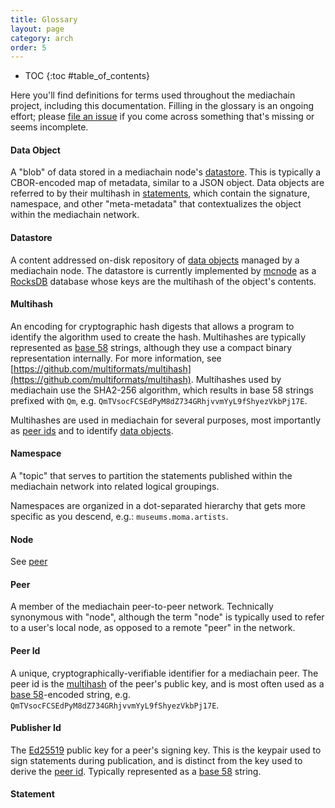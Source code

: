 ```yaml
---
title: Glossary
layout: page
category: arch
order: 5
---
```


* TOC
{:toc #table_of_contents}

Here you'll find definitions for terms used throughout the mediachain project, including this
documentation.  Filling in the glossary is an ongoing effort; please
[file an issue](https://github.com/mediachain/mediachain-docs/issues) if you come across something
that's missing or seems incomplete.

#### Data Object
A "blob" of data stored in a mediachain node's [datastore](#datastore).  This is typically a
CBOR-encoded map of metadata, similar to a JSON object.  Data objects are referred to by their
multihash in [statements](#statement), which contain the signature, namespace, and other
"meta-metadata" that contextualizes the object within the mediachain network.

#### Datastore
A content addressed on-disk repository of [data objects](#data-object) managed by a mediachain
node.  The datastore is currently implemented by [mcnode][mcnode] as a [RocksDB][rocksdb] database
whose keys are the multihash of the object's contents.

#### Multihash
An encoding for cryptographic hash digests that allows a program to identify the
algorithm used to create the hash.  Multihashes are typically represented as [base 58][base58]
strings, although they use a compact binary representation internally.  For more information,
see [https://github.com/multiformats/multihash](https://github.com/multiformats/multihash).
Multihashes used by mediachain use the SHA2-256 algorithm, which results in base 58 strings
prefixed with `Qm`, e.g. `QmTVsocFCSEdPyM8dZ734GRhjvvmYyL9fShyezVkbPj17E`.

Multihashes are used in mediachain for several purposes, most importantly as [peer ids](#peer-id)
and to identify [data objects](#data-object).

#### Namespace
A "topic" that serves to partition the statements published within the mediachain network into
related logical groupings.

Namespaces are organized in a dot-separated hierarchy that gets more specific as you descend, e.g.: `museums.moma.artists`.

#### Node
See [peer](#peer)

#### Peer
A member of the mediachain peer-to-peer network.  Technically synonymous with "node", although
the term "node" is typically used to refer to a user's local node, as opposed to a remote "peer"
in the network.

#### Peer Id
A unique, cryptographically-verifiable identifier for a mediachain peer.  The peer id is the
[multihash][multihash] of the peer's public key, and is most often used as a
[base 58][base58]-encoded string, e.g. `QmTVsocFCSEdPyM8dZ734GRhjvvmYyL9fShyezVkbPj17E`.

#### Publisher Id
The [Ed25519][ed25519] public key for a peer's signing key.  This is the keypair used to sign
statements during publication, and is distinct from the key used to derive the [peer id](#peer-id).
Typically represented as a [base 58][base58] string.

#### Statement


[rocksdb]: https://github.com/facebook/rocksdb
[mcnode]: https://github.com/mediachain/concat
[multihash]: https://github.com/multiformats/multihash
[base58]: https://en.wikipedia.org/wiki/Base58
[ed25519]: https://ed25519.cr.yp.to/
